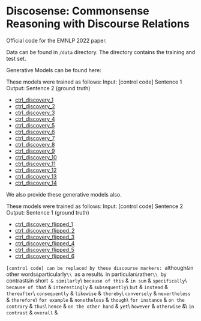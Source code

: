 # Discosense: Commonsense Reasoning with Discourse Relations
Official code for the EMNLP 2022 paper.

Data can be found in `/data` directory. The directory contains the training and test set.

Generative Models can be found here:

These models were trained as follows:
Input: [control code] Sentence 1
Output: Sentence 2 (ground truth)

- [ctrl_discovery_1](https://huggingface.co/prajjwal1/ctrl_discovery_1)
- [ctrl_discovery_2](https://huggingface.co/prajjwal1/ctrl_discovery_2)
- [ctrl_discovery_3](https://huggingface.co/prajjwal1/ctrl_discovery_3)
- [ctrl_discovery_4](https://huggingface.co/prajjwal1/ctrl_discovery_4)
- [ctrl_discovery_5](https://huggingface.co/prajjwal1/ctrl_discovery_5)
- [ctrl_discovery_6](https://huggingface.co/prajjwal1/ctrl_discovery_6)
- [ctrl_discovery_7](https://huggingface.co/prajjwal1/ctrl_discovery_7)
- [ctrl_discovery_8](https://huggingface.co/prajjwal1/ctrl_discovery_8)
- [ctrl_discovery_9](https://huggingface.co/prajjwal1/ctrl_discovery_9)
- [ctrl_discovery_10](https://huggingface.co/prajjwal1/ctrl_discovery_10)
- [ctrl_discovery_11](https://huggingface.co/prajjwal1/ctrl_discovery_11)
- [ctrl_discovery_12](https://huggingface.co/prajjwal1/ctrl_discovery_12)
- [ctrl_discovery_13](https://huggingface.co/prajjwal1/ctrl_discovery_13)
- [ctrl_discovery_14](https://huggingface.co/prajjwal1/ctrl_discovery_14)

We also provide these generative models also.

These models were trained as follows:
Input: [control code] Sentence 2
Output: Sentence 1 (ground truth)

- [ctrl_discovery_flipped_1](https://huggingface.co/prajjwal1/ctrl_discovery_flipped_1)
- [ctrl_discovery_flipped_2](https://huggingface.co/prajjwal1/ctrl_discovery_flipped_2)
- [ctrl_discovery_flipped_3](https://huggingface.co/prajjwal1/ctrl_discovery_flipped_3)
- [ctrl_discovery_flipped_4](https://huggingface.co/prajjwal1/ctrl_discovery_flipped_4)
- [ctrl_discovery_flipped_5](https://huggingface.co/prajjwal1/ctrl_discovery_flipped_5)
- [ctrl_discovery_flipped_6](https://huggingface.co/prajjwal1/ctrl_discovery_flipped_6)


`[control code] can be replaced by these discourse markers:
`although` & `in other words` & `particularly`\\
`as a result` &  `in particular` & `rather`\\
`by contrast` & `in short` & similarly`\\
`because of this` & `in sum` & `specifically`\\
`because of that` & `interestingly` & `subsequently`\\
`but` & `instead` & `thereafter`\\
`consequently` & `likewise` & `thereby`\\
`conversely` & `nevertheless` & `therefore`\\
`for example` & `nonetheless` & `though`\\
`for instance` & `on the contrary` & `thus`\\
`hence` & `on the other hand` & `yet`\\
`however` & `otherwise` &\\
`in contrast` & `overall` & 
